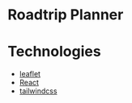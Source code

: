 # Roadtrip Planner

# Technologies
- [leaflet](https://leafletjs.com/)
- [React](https://reactjs.org/)
- [tailwindcss](https://tailwindcss.com/)
